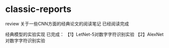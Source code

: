 # classic-reports
review
关于一些CNN方面的经典论文的阅读笔记
已经阅读完成

经典模型的实验实现
已完成：
【1】LetNet-5对数字字符识别实验
【2】AlexNet对数字字符识别实验
